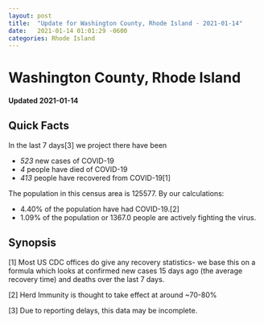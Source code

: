 ```yaml
---
layout: post
title:  "Update for Washington County, Rhode Island - 2021-01-14"
date:   2021-01-14 01:01:29 -0600
categories: Rhode Island
---
```


# Washington County, Rhode Island
#### Updated 2021-01-14

## Quick Facts

In the last 7 days[3] we project there have been
- *523* new cases of COVID-19
- *4* people have died of COVID-19
- *413* people have recovered from COVID-19[1]

The population in this census area is 125577. By our calculations:
- 4.40% of the population have had COVID-19.[2]
- 1.09% of the population or 1367.0 people are actively fighting the virus.

## Synopsis




[1] Most US CDC offices do give any recovery statistics- we base this on a formula which looks at confirmed new cases
15 days ago (the average recovery time) and deaths over the last 7 days.

[2] Herd Immunity is thought to take effect at around ~70-80%

[3] Due to reporting delays, this data may be incomplete.
 
    